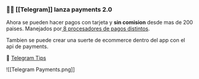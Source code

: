 ### 💬💸 [[Telegram]] lanza payments 2.0

Ahora se pueden hacer pagos con tarjeta y **sin comision** desde mas de 200 paises. Manejados por[ 8 procesadores de pagos distintos](https://core.telegram.org/bots/payments#supported-payment-providers).

Tambien se puede crear una suerte de ecommerce dentro del app con el api de payments.

🔗 [Telegram Tips](https://t.me/TelegramTips/268)

![[Telegram Payments.png]]
